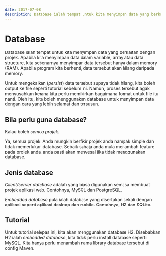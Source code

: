 ```yaml
---
date: 2017-07-08
description: Database ialah tempat untuk kita menyimpan data yang berkaitan dengan projek. Setiap projek sepatutnya mempunyai database walaupun projek simple.
---
```


# Database

Database ialah tempat untuk kita menyimpan data yang berkaitan dengan projek.
Apabila kita menyimpan data dalam variable, array atau data structure, kita
sebenarnya menyimpan data tersebut hanya dalam memory (RAM). Apabila program
kita berhenti, data tersebut akan hilang daripada memory.

Untuk mengekalkan (_persist_) data tersebut supaya tidak hilang, kita boleh
output ke file seperti tutorial sebelum ini. Namun, proses tersebut agak
menyusahkan kerana kita perlu memikirkan bagaimana format untuk file itu nanti.
Oleh itu, kita boleh menggunakan database untuk menyimpan data dengan cara yang
lebih selamat dan tersusun.

## Bila perlu guna database?

Kalau boleh *semua projek*.

Ya, semua projek. Anda mungkin berfikir projek anda nampak simple dan tidak
memerlukan database. Sebaik sahaja anda mula menambah feature pada projek anda,
anda pasti akan menyesal jika tidak menggunakan database.

## Jenis database

*Client/server database* adalah yang biasa digunakan semasa membuat projek
aplikasi web. Contohnya, MySQL dan PostgreSQL.

*Embedded database* pula ialah database yang disertakan sekali dengan aplikasi
seperti aplikasi desktop dan mobile. Contohnya, H2 dan SQLite.

## Tutorial

Untuk tutorial selepas ini, kita akan menggunakan database H2. Disebabkan H2
ialah _embedded database_, kita tidak perlu install database seperti MySQL. Kita
hanya perlu menambah nama library database tersebut di config Maven.

